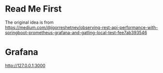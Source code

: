# Read Me First

The original idea is from  
https://medium.com/@igorreshetnev/observing-rest-api-performance-with-springboot-prometheus-grafana-and-gatling-local-test-fee7ab393546

# Grafana
http://127.0.0.1:3000


